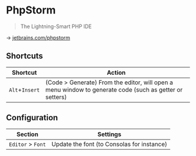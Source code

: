# PhpStorm

> The Lightning-Smart PHP IDE

→ [jetbrains.com/phpstorm](https://www.jetbrains.com/phpstorm/)

## Shortcuts

Shortcut       | Action
---------------|--------------------------------------------------------------------------------------------------------
`Alt`+`Insert` | (Code > Generate) From the editor, will open a menu window to generate code (such as getter or setters)

## Configuration

Section           | Settings
------------------|-------------------------------------------
`Editor` > `Font` | Update the font (to Consolas for instance)
